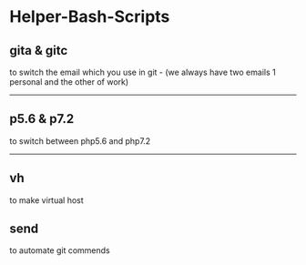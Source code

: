 # Helper-Bash-Scripts
<h2> gita & gitc</h2>
to switch the email which you use in git - (we always have two emails 1 personal and the other of work)
<hr>
<h2>p5.6 & p7.2</h2>
to switch between php5.6 and php7.2
<hr>
<h2>vh</h2>
to make virtual host
<h2>send</h2>
to automate git commends